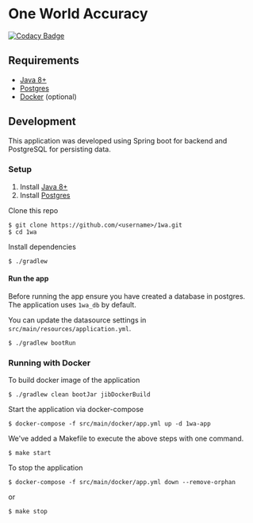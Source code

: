 # One World Accuracy
[![Codacy Badge](https://app.codacy.com/project/badge/Grade/085ac2217b404b05bb0ea128f1740fb3)](https://www.codacy.com?utm_source=github.com&amp;utm_medium=referral&amp;utm_content=macphilips/1wa&amp;utm_campaign=Badge_Grade)

## Requirements

- [Java 8+](https://www.oracle.com/java/technologies/javase-downloads.html)
- [Postgres](https://www.postgresql.org/docs/9.4/static/tutorial-install.html)
- [Docker](https://www.docker.com/get-started) (optional)

## Development

This application was developed using Spring boot for backend and PostgreSQL for persisting data.

### Setup

1. Install [Java 8+](https://www.oracle.com/java/technologies/javase-downloads.html)
2. Install [Postgres](https://www.postgresql.org/docs/9.4/static/tutorial-install.html)

Clone this repo

```shell script
$ git clone https://github.com/<username>/1wa.git
$ cd 1wa
```

Install dependencies

```shell script
$ ./gradlew
```

#### Run the app

Before running the app ensure you have created a database in postgres. The application uses `1wa_db` by default.

You can update the datasource settings in `src/main/resources/application.yml`.

```shell script
$ ./gradlew bootRun
```

### Running with Docker

To build docker image of the application

```shell script
$ ./gradlew clean bootJar jibDockerBuild
```

Start the application via docker-compose

```shell script
$ docker-compose -f src/main/docker/app.yml up -d 1wa-app
```

We've added a Makefile to execute the above steps with one command.

```shell script
$ make start
```

To stop the application

```shell script
$ docker-compose -f src/main/docker/app.yml down --remove-orphan
```

or

```shell script
$ make stop
```
